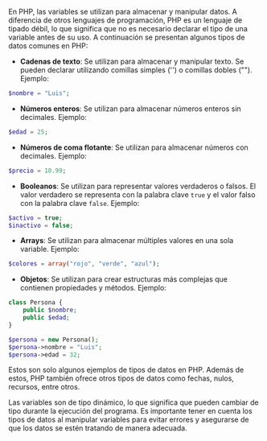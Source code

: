 En PHP, las variables se utilizan para almacenar y manipular datos. A diferencia de otros lenguajes de programación, PHP es un lenguaje de tipado débil, lo que significa que no es necesario declarar el tipo de una variable antes de su uso. A continuación se presentan algunos tipos de datos comunes en PHP:

- **Cadenas de texto**: Se utilizan para almacenar y manipular texto. Se pueden declarar utilizando comillas simples ('') o comillas dobles ("").
Ejemplo:
```php
$nombre = "Luis";
```

- **Números enteros**: Se utilizan para almacenar números enteros sin decimales.
Ejemplo:
```php
$edad = 25;
```

- **Números de coma flotante**: Se utilizan para almacenar números con decimales.
Ejemplo:
```php
$precio = 10.99;
```

- **Booleanos**: Se utilizan para representar valores verdaderos o falsos. El valor verdadero se representa con la palabra clave `true` y el valor falso con la palabra clave `false`.
Ejemplo:
```php
$activo = true;
$inactivo = false;
```

- **Arrays**: Se utilizan para almacenar múltiples valores en una sola variable.
Ejemplo:
```php
$colores = array("rojo", "verde", "azul");
```

- **Objetos**: Se utilizan para crear estructuras más complejas que contienen propiedades y métodos.
Ejemplo:
```php
class Persona {
    public $nombre;
    public $edad;
}

$persona = new Persona();
$persona->nombre = "Luis";
$persona->edad = 32;
```

Estos son solo algunos ejemplos de tipos de datos en PHP. Además de estos, PHP también ofrece otros tipos de datos como fechas, nulos, recursos, entre otros.

Las variables son de tipo dinámico, lo que significa que pueden cambiar de tipo durante la ejecución del programa. Es importante tener en cuenta los tipos de datos al manipular variables para evitar errores y asegurarse de que los datos se estén tratando de manera adecuada.